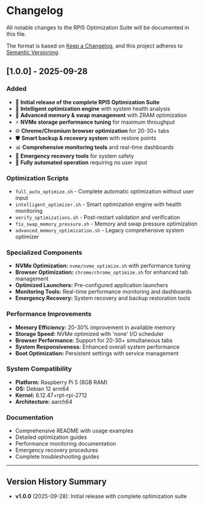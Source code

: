 # Changelog

All notable changes to the RPI5 Optimization Suite will be documented in this file.

The format is based on [Keep a Changelog](https://keepachangelog.com/en/1.0.0/),
and this project adheres to [Semantic Versioning](https://semver.org/spec/v2.0.0.html).

## [1.0.0] - 2025-09-28

### Added
- 🚀 **Initial release of the complete RPI5 Optimization Suite**
- 🧠 **Intelligent optimization engine** with system health analysis
- 💾 **Advanced memory & swap management** with ZRAM optimization
- ⚡ **NVMe storage performance tuning** for maximum throughput
- 🌐 **Chrome/Chromium browser optimization** for 20-30+ tabs
- 🛡️ **Smart backup & recovery system** with restore points
- 📊 **Comprehensive monitoring tools** and real-time dashboards
- 🔧 **Emergency recovery tools** for system safety
- 🤖 **Fully automated operation** requiring no user input

### Optimization Scripts
- `full_auto_optimize.sh` - Complete automatic optimization without user input
- `intelligent_optimizer.sh` - Smart optimization engine with health monitoring
- `verify_optimizations.sh` - Post-restart validation and verification
- `fix_swap_memory_pressure.sh` - Memory and swap pressure optimization
- `advanced_memory_optimization.sh` - Legacy comprehensive system optimizer

### Specialized Components
- **NVMe Optimization:** `nvme/nvme_optimize.sh` with performance tuning
- **Browser Optimization:** `chrome/chrome_optimize.sh` for enhanced tab management
- **Optimized Launchers:** Pre-configured application launchers
- **Monitoring Tools:** Real-time performance monitoring and dashboards
- **Emergency Recovery:** System recovery and backup restoration tools

### Performance Improvements
- **Memory Efficiency:** 20-30% improvement in available memory
- **Storage Speed:** NVMe optimized with 'none' I/O scheduler
- **Browser Performance:** Support for 20-30+ simultaneous tabs
- **System Responsiveness:** Enhanced overall system performance
- **Boot Optimization:** Persistent settings with service management

### System Compatibility
- **Platform:** Raspberry Pi 5 (8GB RAM)
- **OS:** Debian 12 arm64
- **Kernel:** 6.12.47+rpt-rpi-2712
- **Architecture:** aarch64

### Documentation
- Comprehensive README with usage examples
- Detailed optimization guides
- Performance monitoring documentation
- Emergency recovery procedures
- Complete troubleshooting guides

---

## Version History Summary

- **v1.0.0** (2025-09-28): Initial release with complete optimization suite